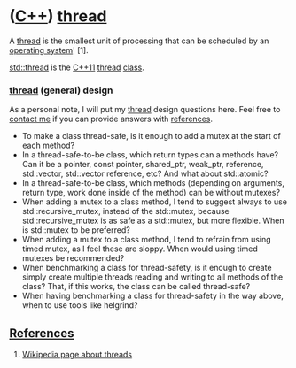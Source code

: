 # ([C++](Cpp.md)) [thread](CppThread.md)

A [thread](CppThread.md) is the smallest unit of processing that can be
scheduled by an [operating system](CppOs.md)' [1].

[std::thread](CppThread.md) is the [C++11](Cpp11.md)
[thread](CppThread.md) [class](CppClass.md).

### [thread](CppThread.md) (general) design

As a personal note, I will put my [thread](CppThread.md) design
questions here. Feel free to [contact me](http://www.richelbilderbeek.nl/Contact.htm) if you can
provide answers with [references](CppReferences.md).

 * To make a class thread-safe, is it enough to add a mutex at the start of each method?
 * In a thread-safe-to-be class, which return types can a methods have? Can it be a pointer, const pointer, shared\_ptr, weak\_ptr, reference, std::vector, std::vector reference, etc? And what about std::atomic?
 * In a thread-safe-to-be class, which methods (depending on arguments, return type, work done inside of the method) can be without mutexes?
 * When adding a mutex to a class method, I tend to suggest always to use std::recursive\_mutex, instead of the std::mutex, because std::recursive\_mutex is as safe as a std::mutex, but more flexible. When is std::mutex to be preferred?
 * When adding a mutex to a class method, I tend to refrain from using timed mutex, as I feel these are sloppy. When would using timed mutexes be recommended?
 * When benchmarking a class for thread-safety, is it enough to create simply create multiple threads reading and writing to all methods of the class? That, if this works, the class can be called thread-safe?
 * When having benchmarking a class for thread-safety in the way above, when to use tools like helgrind?

## [References](CppReferences.md)

1.  [Wikipedia page about threads](http://en.wikipedia.org/wiki/Thread_(computer_science))
